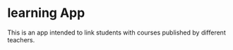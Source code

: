 # learning App

This is an app intended to link students with courses published by different teachers.